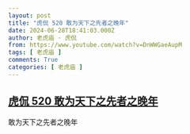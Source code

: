 ```yaml
---
layout: post
title: "虎侃 520 敢为天下之先者之晚年"
date: 2024-06-28T18:41:03.000Z
author: 老虎庙 · 虎侃
from: https://www.youtube.com/watch?v=DnWWGaeAupM
tags: [ 老虎庙 ]
comments: True
categories: [ 老虎庙 ]
---
```

<!--1719600063000-->
[虎侃 520 敢为天下之先者之晚年](https://www.youtube.com/watch?v=DnWWGaeAupM)
------

<div>
敢为天下之先者之晚年
</div>
